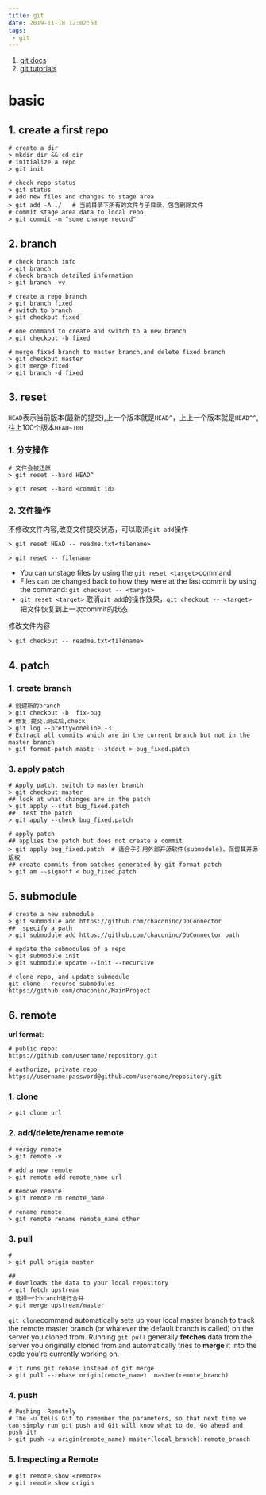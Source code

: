 ```yaml
---
title: git
date: 2019-11-18 12:02:53
tags:
 - git
---
```


<!-- toc -->

1. [git docs](https://git-scm.com/docs)
2. [git  tutorials](https://www.atlassian.com/git/tutorials/)

# basic

## 1. create a first repo

```shell
# create a dir
> mkdir dir && cd dir
# initialize a repo
> git init

# check repo status
> git status
# add new files and changes to stage area
> git add -A ./   # 当前目录下所有的文件与子目录，包含删除文件
# commit stage area data to local repo
> git commit -m "some change record"
```



## 2. branch

```shell
# check branch info
> git branch
# check branch detailed information
> git branch -vv

# create a repo branch
> git branch fixed
# switch to branch
> git checkout fixed

# one command to create and switch to a new branch
> git checkout -b fixed

# merge fixed branch to master branch,and delete fixed branch
> git checkout master
> git merge fixed
> git branch -d fixed
```



## 3. reset

 `HEAD`表示当前版本(最新的提交),上一个版本就是`HEAD^`，上上一个版本就是`HEAD^^`,往上100个版本`HEAD~100` 

### 1. 分支操作
```shell
# 文件会被还原
> git reset --hard HEAD^

> git reset --hard <commit id>
```
### 2. 文件操作
不修改文件内容,改变文件提交状态，可以取消`git add`操作

```shell
> git reset HEAD -- readme.txt<filename>

> git reset -- filename
```
- You can unstage files by using the `git reset <target>`command
- Files can be changed back to how they were at the last commit by using the command: `git checkout -- <target>`
- `git reset <target>` 取消`git add`的操作效果，`git checkout -- <target>` 把文件恢复到上一次commit的状态

修改文件内容

```shell
> git checkout -- readme.txt<filename>
```



## 4. patch

### 1. create branch

```shell
# 创建新的branch
> git checkout -b  fix-bug
# 修复,提交,测试后,check
> git log --pretty=oneline -3
# Extract all commits which are in the current branch but not in the master branch
> git format-patch maste --stdout > bug_fixed.patch
```

### 3. apply patch

```shell
# Apply patch, switch to master branch
> git checkout master
## look at what changes are in the patch
> git apply --stat bug_fixed.patch
##  test the patch
> git apply --check bug_fixed.patch

# apply patch
## applies the patch but does not create a commit
> git apply bug_fixed.patch  # 适合于引用外部开源软件(submodule)，保留其开源版权
## create commits from patches generated by git-format-patch
> git am --signoff < bug_fixed.patch
```



## 5. submodule

```shell
# create a new submodule
> git submodule add https://github.com/chaconinc/DbConnector
##  specify a path
> git submodule add https://github.com/chaconinc/DbConnector path

# update the submodules of a repo
> git submodule init
> git submodule update --init --recursive

# clone repo, and update submodule
git clone --recurse-submodules https://github.com/chaconinc/MainProject
```

## 6. remote

**url format**:

```shell
# public repo:
https://github.com/username/repository.git

# authorize, private repo
https://username:password@github.com/username/repository.git
```

### 1. clone

```shell
> git clone url
```

### 2. add/delete/rename remote

```shell
# verigy remote
> git remote -v

# add a new remote 
> git remote add remote_name url

# Remove remote
> git remote rm remote_name

# rename remote
> git remote rename remote_name other
```

### 3. pull

```shell
#
> git pull origin master

## 
# downloads the data to your local repository
> git fetch upstream
# 选择一个branch进行合并
> git merge upstream/master
```

 `git clone`command automatically sets up your local master branch to track the remote master branch (or whatever the default branch is called) on the server you cloned from. Running `git pull` generally **fetches** data from the server you originally cloned from and automatically tries to **merge** it into the code you're currently working on. 

```shell
# it runs git rebase instead of git merge
> git pull --rebase origin(remote_name)  master(remote_branch)
```

### 4. push

```shell
# Pushing  Remotely
# The -u tells Git to remember the parameters, so that next time we can simply run git push and Git will know what to do. Go ahead and push it!  
> git push -u origin(remote_name) master(local_branch):remote_branch
```

### 5. Inspecting a Remote

```shell
# git remote show <remote>
> git remote show origin
```

